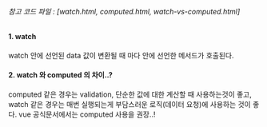 ###### 참고 코드 파일 : [watch.html, computed.html, watch-vs-computed.html]

#### 1. watch
watch 안에 선언된 data 값이 변환될 때 마다 안에 선언한 메서드가 호출된다.

#### 2. watch 와 computed 의 차이..?
computed 같은 경우는 validation, 단순한 값에 대한 계산할 때 사용하는것이 좋고, watch 같은 경우는 매번 실행되는게 부담스러운 로직(데이터 요청)에 사용하는 것이 좋다. vue 공식문서에서는 computed 사용을 권장..!